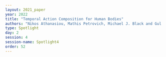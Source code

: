 ```yaml
---
layout: 2021_paper
year: 2022
title: "Temporal Action Composition for Human Bodies"
authors: "Nikos Athanasiou, Mathis Petrovich, Michael J. Black and Gul Varol"
type: Spotlight
day: 2
session: 4
session-name: Spotlight4
order: 52
---
```

